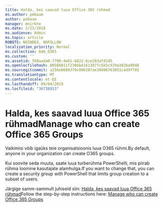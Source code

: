 ```yaml
---
title: Halda, kes saavad luua Office 365 rühmad
ms.author: pebaum
author: pebaum
manager: mnirkhe
ms.date: 2/25/2018
ms.audience: Admin
ms.topic: article
ROBOTS: NOINDEX, NOFOLLOW
localization_priority: Normal
ms.collection: Adm_O365
ms.custom: ''
ms.assetid: f68aada0-7700-4e61-b822-6ce203afd145
ms.openlocfilehash: 0856b811f2366b4161387fc5b5c929a382ba9948
ms.sourcegitcommit: a256e8680379c006287ae30996763051c4d9ff85
ms.translationtype: MT
ms.contentlocale: et-EE
ms.lasthandoff: 09/04/2019
ms.locfileid: "36738913"
---
```

# <a name="manage-who-can-create-office-365-groups"></a><span data-ttu-id="c3e90-102">Halda, kes saavad luua Office 365 rühmad</span><span class="sxs-lookup"><span data-stu-id="c3e90-102">Manage who can create Office 365 Groups</span></span>

<span data-ttu-id="c3e90-103">Vaikimisi võib igaüks teie organisatsioonis luua O365 rühmi.</span><span class="sxs-lookup"><span data-stu-id="c3e90-103">By default, anyone in your organization can create O365 groups.</span></span>
  
<span data-ttu-id="c3e90-104">Kui soovite seda muuta, saate luua turberühma PowerShelli, mis piirab rühma loomine kasutajate alamhulga.</span><span class="sxs-lookup"><span data-stu-id="c3e90-104">If you want to change that, you can create a security group with PowerShell that limits group creation to a subset of users.</span></span>
  
<span data-ttu-id="c3e90-105">Järgige samm-sammult juhiseid siin: [Halda, kes saavad luua Office 365 rühmad](https://docs.microsoft.com/office365/admin/create-groups/manage-creation-of-groups)</span><span class="sxs-lookup"><span data-stu-id="c3e90-105">Follow the step-by-step instructions here: [Manage who can create Office 365 Groups](https://docs.microsoft.com/office365/admin/create-groups/manage-creation-of-groups)</span></span>
  

